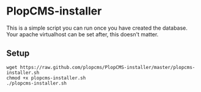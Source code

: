 PlopCMS-installer
=================

This is a simple script you can run once you have created the database.
Your apache virtualhost can be set after, this doesn't matter.

Setup
-----

    wget https://raw.github.com/plopcms/PlopCMS-installer/master/plopcms-installer.sh
    chmod +x plopcms-installer.sh
    ./plopcms-installer.sh
